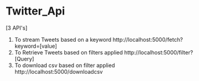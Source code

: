 
# Twitter_Api
[3 API's]
1. To stream Tweets based on a keyword 
    http://localhost:5000/fetch?keyword=[value]
2.  To Retrieve Tweets based on filters applied
    http://localhost:5000/filter?[Query]
3.  To download csv based on filter applied
    http://localhost:5000/downloadcsv
